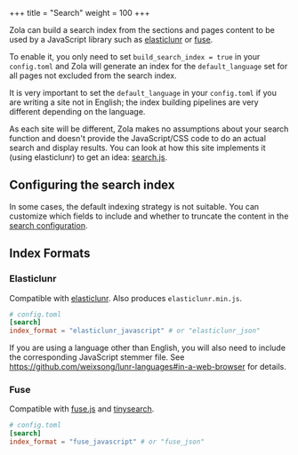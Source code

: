 +++
title = "Search"
weight = 100
+++

Zola can build a search index from the sections and pages content to
be used by a JavaScript library such as [elasticlunr](http://elasticlunr.com/) or [fuse](https://www.fusejs.io).

To enable it, you only need to set `build_search_index = true` in your `config.toml` and Zola will
generate an index for the `default_language` set for all pages not excluded from the search index.

It is very important to set the `default_language` in your `config.toml` if you are writing a site not in
English; the index building pipelines are very different depending on the language.

As each site will be different, Zola makes no assumptions about your search function and doesn't provide
the JavaScript/CSS code to do an actual search and display results. You can look at how this site
implements it (using elasticlunr) to get an idea: [search.js](https://github.com/getzola/zola/tree/master/docs/static/search.js).


## Configuring the search index
In some cases, the default indexing strategy is not suitable. You can customize which fields to include and whether
to truncate the content in the [search configuration](@/documentation/getting-started/configuration/index.md).

## Index Formats

### Elasticlunr

Compatible with [elasticlunr](http://elasticlunr.com/). Also produces `elasticlunr.min.js`.

```toml
# config.toml
[search]
index_format = "elasticlunr_javascript" # or "elasticlunr_json"
```

If you are using a language other than English, you will also need to include the corresponding JavaScript stemmer file.
See <https://github.com/weixsong/lunr-languages#in-a-web-browser> for details.

### Fuse

Compatible with [fuse.js](https://www.fusejs.io/) and [tinysearch](https://github.com/tinysearch/tinysearch).

```toml
# config.toml
[search]
index_format = "fuse_javascript" # or "fuse_json"
```
